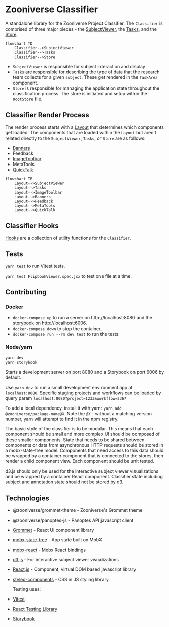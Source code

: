 # Zooniverse Classifier

A standalone library for the Zooniverse Project Classifier. The `Classifier` is comprised of three major pieces - the [SubjectViewer](/packages/lib-classifier/src/components/Classifier/components/SubjectViewer/README.md), the [Tasks](/packages/lib-classifier/src/plugins/tasks/README.md), and the [Store](/packages/lib-classifier/src/store/README.md).

```mermaid
flowchart TD
    Classifier-->SubjectViewer
    Classifier-->Tasks
    Classifier-->Store
```

- `SubjectViewer` is responsible for subject interaction and display
- `Tasks` are responsible for describing the type of data that the research team collects for a given `subject`. These get rendered in the `TaskArea` component.
- `Store` is responsible for managing the application state throughout the classification process. The store is initiated and setup within the `RootStore` file.

## Classifier Render Process

The render process starts with a [Layout](/packages/lib-classifier/src/components/Classifier/components/Layout/README.md) that determines which components get loaded. The components that are loaded within the `Layout` but aren't related directly to the `SubjectViewer`, `Tasks`, or `Store` are as follows:

- [Banners](/packages/lib-classifier/src/components/Classifier/components/Banners/README.md)
- Feedback
- [ImageToolbar](/packages/lib-classifier/src/components/Classifier/components/ImageToolbar/README.md)
- MetaTools
- [QuickTalk](/packages/lib-classifier/src/components/Classifier/components/QuickTalk/README.md)

```mermaid
flowchart TB
	Layout-->SubjectViewer
	Layout-->Tasks
	Layout-->ImageToolbar
	Layout-->Banners
	Layout-->Feedback
	Layout-->MetaTools
	Layout-->QuickTalk
```

## Classifier Hooks
[Hooks](/packages/lib-classifier/src/hooks/README.md) are a collection of utility functions for the `Classifier`.

## Tests

`yarn test` to run Vitest tests.

`yarn test FlipbookViewer.spec.jsx` to test one file at a time.

## Contributing

### Docker
- `docker-compose up` to run a server on http://localhost:8080 and the storybook on http://localhost:6006.
- `docker-compose down` to stop the container.
- `docker-compose run --rm dev test` to run the tests.

### Node/yarn
```sh
yarn dev
yarn storybook
```

Starts a development server on port 8080 and a Storybook on port 6006 by default.

Use `yarn dev` to run a small development environment app at `localhost:8080`. Specific staging projects and workflows can be loaded by query param `localhost:8080?project=1233&workflow=2367`

To add a local dependency, install it with yarn: `yarn add @zooniverse/package-name@X`. Note the `@X` - without a matching version number, yarn will attempt to find it in the npm registry.

The basic style of the classifier is to be modular. This means that each component should be small and more complex UI should be composed of these smaller components. State that needs to be shared between components or data from asynchronous HTTP requests should be stored in a mobx-state-tree model. Components that need access to this data should be wrapped by a container component that is connected to the stores, then render a child component view. Each component should be unit tested.

d3.js should only be used for the interactive subject viewer visualizations and be wrapped by a container React component. Classifier state including subject and annotation state should not be stored by d3.

## Technologies

  - @zooniverse/grommet-theme - Zooniverse's Grommet theme
  - @zooniverse/panoptes-js - Panoptes API javascript client
  - [Grommet](https://v2.grommet.io/components) - React UI component library
  - [mobx-state-tree](https://github.com/mobxjs/mobx-state-tree/) - App state built on MobX
  - [mobx-react](https://github.com/mobxjs/mobx-react) - Mobx React bindings
  - [d3.js](https://d3js.org/) - For interactive subject viewer visualizations
  - [React.js](https://reactjs.org/)  - Component, virtual DOM based javascript library
  - [styled-components](https://www.styled-components.com/) - CSS in JS styling library.

    Testing uses:

  - [Vitest](https://vitest.dev)
  - [React Testing Library](https://testing-library.com)
  - [Storybook](https://storybook.js.org)
